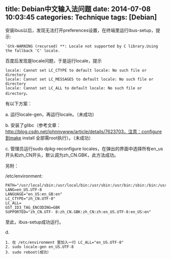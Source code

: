 title: Debian中文输入法问题
date: 2014-07-08 10:03:45
categories: Technique
tags: [Debian]
---

安装ibus以后，发现无法打开preferences设置，在终端里运行ibus-setup，提示:

	`Gtk-WARNING (recursed) **: Locale not supported by C library.Using the fallback 'C' locale.
百度后发现是locale问题，于是运行locale，提示

    locale: Cannot set LC_CTYPE to default locale: No such file or directory
    locale: Cannot set LC_MESSAGES to default locale: No such file or directory
    locale: Cannot set LC_ALL to default locale: No such file or directory。
有以下方案：

a. 运行locale-gen，再运行locale。（未成功）

b. 安装了glibc（参考文章：http://blog.csdn.net/johnnywww/article/details/7623703，注意：configure到make install 全部需root执行）。（未成功）

c. 管理员运行sudo dpkg-reconfigure locales，在弹出的界面中选择所有en_us开头和zh_CN开头，默认调为zh_CN.GBK，此方法成功。

另附：

/etc/environment:

    PATH="/usr/local/sbin:/usr/local/bin:/usr/sbin:/usr/bin:/sbin:/bin:/usr/bin/X11:/usr/games"
    LANG=en_US.UTF-8
    LANGUAGE="en_US:en_GB:en"
    LC_CTYPE="zh_CN.UTF-8"
    LC_ALL=
    GST_ID3_TAG_ENCODING=GBK
    SUPPORTED="zh_CN.UTF- 8:zh_CN.GBK:zh_CN:zh:en_US.UTF-8:en_US:en"
至此，ibus-setup成功运行。

d.

	1. 在 /etc/environment 里加入一行 LC_ALL="en_US.UTF-8"
	2. sudo locale-gen en_US.UTF-8
	3. sudo reboot(成功）



